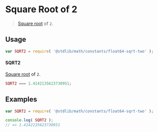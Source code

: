 # Square Root of 2

> [Square root][sqrt] of `2`.

<section class="usage">

## Usage

``` javascript
var SQRT2 = require( '@stdlib/math/constants/float64-sqrt-two' );
```

#### SQRT2

[Square root][sqrt] of `2`.

``` javascript
SQRT2 === 1.4142135623730951;
```

</section>

<!-- /.usage -->


<section class="examples">

## Examples

<!-- TODO: better example -->

``` javascript
var SQRT2 = require( '@stdlib/math/constants/float64-sqrt-two' );

console.log( SQRT2 );
// => 1.4142135623730951
```

</section>

<!-- /.examples -->


<section class="links">

<!-- FIXME -->

[sqrt]: https://github.com/math-io/sqrt

</section>

<!-- /.links -->
